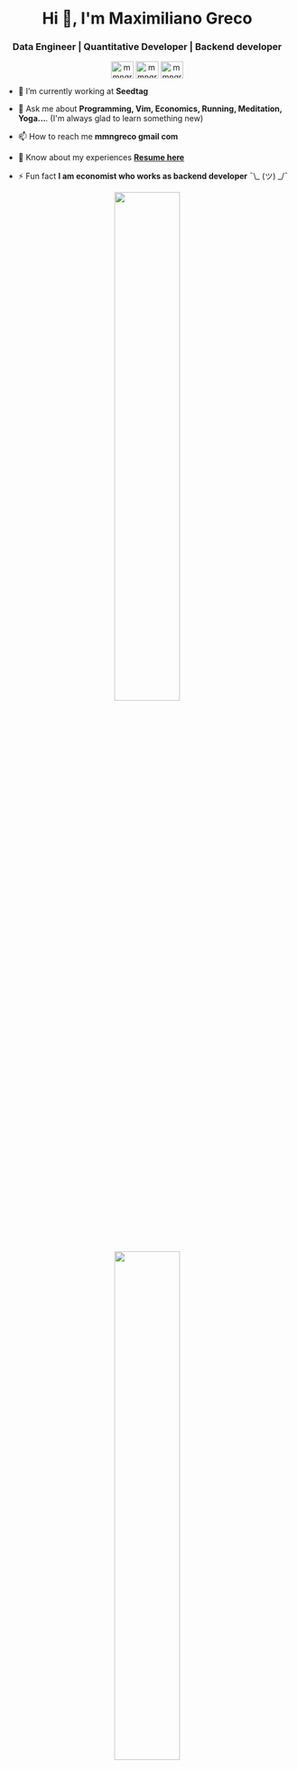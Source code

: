 <h1 align="center">Hi 👋, I'm Maximiliano Greco</h1>

<h3 align="center">Data Engineer | Quantitative Developer | Backend developer</h3>

<p align="center">
 <a href="https://hachyderm.io/@mgreco" target="blank"><img align="center" src="https://unpkg.com/simple-icons@latest/icons/mastodon.svg" alt="mmngreco" height="30" width="40" /></a>
<a href="https://twitter.com/mmngreco" target="blank"><img align="center" src="https://unpkg.com/simple-icons@latest/icons/twitter.svg" alt="mmngreco" height="30" width="40" /></a>
<a href="https://linkedin.com/in/mmngreco" target="blank"><img align="center" src="https://unpkg.com/simple-icons@latest/icons/linkedin.svg" alt="mmngreco" height="30" width="40" /></a>
</p>

- 🌱 I’m currently working at **Seedtag** 

- 💬 Ask me about **Programming, Vim, Economics, Running, Meditation, Yoga...**. (I'm always glad to learn something new)

- 📫 How to reach me **mmngreco gmail com**

- 📄 Know about my experiences [**Resume here**](https://gitlab.com/mmngreco/resume/-/raw/master/resume.pdf?inline=false)

- ⚡ Fun fact **I am economist who works as backend developer** ¯\\_ (ツ) _/¯


<p align="center">
<a href="https://github-readme-stats.vercel.app/api?username=mmngreco&count_private=true&show_icons=true&include_all_commits=false&hide_border=true&hide_title=true">
  <img width="48%"  src="https://github-readme-stats.vercel.app/api?username=mmngreco&count_private=true&show_icons=true&include_all_commits=false&hide_border=true&hide_title=true" />
</a>
<br>
<a href="https://github-readme-streak-stats.herokuapp.com/?user=mmngreco&hide_border=true">
  <img width="48%"  src="https://github-readme-streak-stats.herokuapp.com/?user=mmngreco&hide_border=true" />
</a>
<br>
<img height="48%" width="auto" src ="https://github-readme-stats.vercel.app/api/top-langs/?username=mmngreco&layout=compact&hide_border=true&langs_count=6&hide=jupyter%20notebook,tex,css,php,html">

</p>
